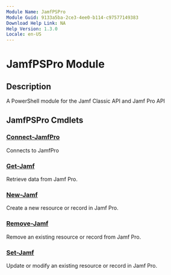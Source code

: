 ```yaml
---
Module Name: JamfPSPro
Module Guid: 9133a5ba-2ce3-4ee0-b114-c97577149383
Download Help Link: NA
Help Version: 1.3.0
Locale: en-US
---
```


# JamfPSPro Module
## Description
A PowerShell module for the Jamf Classic API and Jamf Pro API

## JamfPSPro Cmdlets
### [Connect-JamfPro](Connect-JamfPro.md)
Connects to JamfPro

### [Get-Jamf](Get-Jamf.md)
Retrieve data from Jamf Pro.

### [New-Jamf](New-Jamf.md)
Create a new resource or record in Jamf Pro.

### [Remove-Jamf](Remove-Jamf.md)
Remove an existing resource or record from Jamf Pro.

### [Set-Jamf](Set-Jamf.md)
Update or modify an existing resource or record in Jamf Pro.


